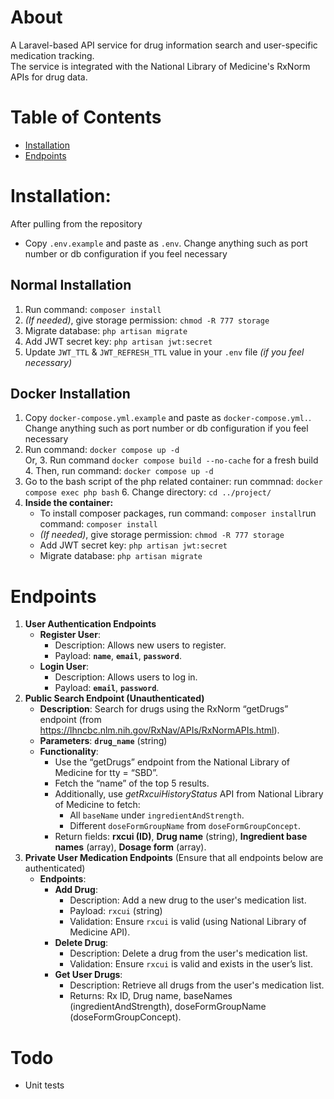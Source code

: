 # About
A Laravel-based API service for drug information search and user-specific medication tracking. \
The service is integrated with the National Library of Medicine's RxNorm APIs for drug data.

# Table of Contents
- [Installation](#installation)
- [Endpoints](#endpoints)


# Installation:

After pulling from the repository
- Copy `.env.example` and paste as `.env`. Change anything such as port number or db configuration if you feel necessary

## Normal Installation
1. Run command: `composer install`
2. _(If needed)_, give storage permission: `chmod -R 777 storage`
3. Migrate database: `php artisan migrate`
4. Add JWT secret key: `php artisan jwt:secret`
5. Update `JWT_TTL` & `JWT_REFRESH_TTL` value in your `.env` file _(if you feel necessary)_

## Docker Installation
1. Copy `docker-compose.yml.example` and paste as `docker-compose.yml.`. Change anything such as port number or db configuration if you feel necessary
2. Run command: `docker compose up -d` \
   Or,
   3. Run command `docker compose build --no-cache` for a fresh build 
   4. Then, run command: `docker compose up -d`
5. Go to the bash script of the php related container: run commnad: `docker compose exec php bash`
   6. Change directory: `cd ../project/`
6. **Inside the container:**
    - To install composer packages, run command: `composer install`run command: `composer install`
    - _(If needed)_, give storage permission: `chmod -R 777 storage`
    - Add JWT secret key: `php artisan jwt:secret`
    - Migrate database: `php artisan migrate`



# Endpoints
1. **User Authentication Endpoints**
    - **Register User**:
        - Description: Allows new users to register.
        - Payload: **`name`**, **`email`**, **`password`**.
    - **Login User**:
        - Description: Allows users to log in.
        - Payload: **`email`**, **`password`**.
2. **Public Search Endpoint (Unauthenticated)**
    - **Description**: Search for drugs using the RxNorm “getDrugs” endpoint (from https://lhncbc.nlm.nih.gov/RxNav/APIs/RxNormAPIs.html).
    - **Parameters**: **`drug_name`** (string)
    - **Functionality**:
        - Use the “getDrugs” endpoint from the National Library of Medicine for tty = “SBD”.
        - Fetch the “name” of the top 5 results.
        - Additionally, use *getRxcuiHistoryStatus* API from National Library of Medicine to fetch:
            - All `baseName` under `ingredientAndStrength`.
            - Different `doseFormGroupName` from `doseFormGroupConcept`.
        - Return fields: **rxcui (ID)**, **Drug name** (string), **Ingredient base names** (array), **Dosage form** (array).
3. **Private User Medication Endpoints** (Ensure that all endpoints below are authenticated)
    - **Endpoints**:
        - **Add Drug**:
            - Description: Add a new drug to the user's medication list.
            - Payload: `rxcui` (string)
            - Validation: Ensure `rxcui` is valid (using National Library of Medicine API).
        - **Delete Drug**:
            - Description: Delete a drug from the user's medication list.
            - Validation: Ensure `rxcui` is valid and exists in the user’s list.
        - **Get User Drugs**:
            - Description: Retrieve all drugs from the user's medication list.
            - Returns: Rx ID, Drug name, baseNames (ingredientAndStrength), doseFormGroupName (doseFormGroupConcept).


# Todo
- Unit tests

